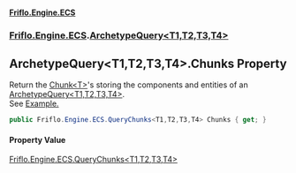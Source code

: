 #### [Friflo.Engine.ECS](index.md#'index')
### [Friflo.Engine.ECS](Friflo.Engine.ECS.md#'Friflo.Engine.ECS').[ArchetypeQuery&lt;T1,T2,T3,T4&gt;](ArchetypeQuery_T1,T2,T3,T4_.md#'Friflo.Engine.ECS.ArchetypeQuery<T1,T2,T3,T4>')

## ArchetypeQuery<T1,T2,T3,T4>.Chunks Property

Return the [Chunk&lt;T&gt;](Chunk_T_.md#'Friflo.Engine.ECS.Chunk<T>')'s storing the components and entities of an [ArchetypeQuery&lt;T1,T2,T3,T4&gt;](ArchetypeQuery_T1,T2,T3,T4_.md#'Friflo.Engine.ECS.ArchetypeQuery<T1,T2,T3,T4>').<br/>
See <a href="https://github.com/friflo/Friflo.Json.Fliox/blob/main/Engine/README.md#enumerate-query-chunks">Example.</a>

```csharp
public Friflo.Engine.ECS.QueryChunks<T1,T2,T3,T4> Chunks { get; }
```

#### Property Value
[Friflo.Engine.ECS.QueryChunks&lt;](QueryChunks_T1,T2,T3,T4_.md#'Friflo.Engine.ECS.QueryChunks<T1,T2,T3,T4>')[T1](ArchetypeQuery_T1,T2,T3,T4_.md#Friflo.Engine.ECS.ArchetypeQuery_T1,T2,T3,T4_.T1#'Friflo.Engine.ECS.ArchetypeQuery<T1,T2,T3,T4>.T1')[,](QueryChunks_T1,T2,T3,T4_.md#'Friflo.Engine.ECS.QueryChunks<T1,T2,T3,T4>')[T2](ArchetypeQuery_T1,T2,T3,T4_.md#Friflo.Engine.ECS.ArchetypeQuery_T1,T2,T3,T4_.T2#'Friflo.Engine.ECS.ArchetypeQuery<T1,T2,T3,T4>.T2')[,](QueryChunks_T1,T2,T3,T4_.md#'Friflo.Engine.ECS.QueryChunks<T1,T2,T3,T4>')[T3](ArchetypeQuery_T1,T2,T3,T4_.md#Friflo.Engine.ECS.ArchetypeQuery_T1,T2,T3,T4_.T3#'Friflo.Engine.ECS.ArchetypeQuery<T1,T2,T3,T4>.T3')[,](QueryChunks_T1,T2,T3,T4_.md#'Friflo.Engine.ECS.QueryChunks<T1,T2,T3,T4>')[T4](ArchetypeQuery_T1,T2,T3,T4_.md#Friflo.Engine.ECS.ArchetypeQuery_T1,T2,T3,T4_.T4#'Friflo.Engine.ECS.ArchetypeQuery<T1,T2,T3,T4>.T4')[&gt;](QueryChunks_T1,T2,T3,T4_.md#'Friflo.Engine.ECS.QueryChunks<T1,T2,T3,T4>')